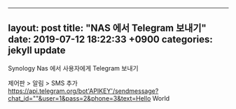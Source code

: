 ----
layout: post
title:  "NAS 에서 Telegram 보내기"
date:   2019-07-12 18:22:33 +0900
categories: jekyll update
---

Synology Nas 에서 사용자에게 Telegram 보내기

제어판 > 알림 > SMS 추가
https://api.telegram.org/bot'APIKEY'/sendmessage?chat_id=""&user=1&pass=2&phone=3&text=Hello World